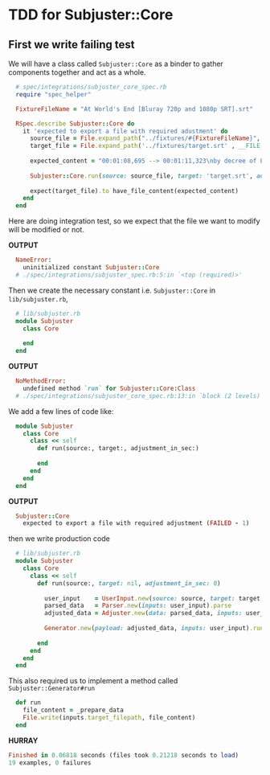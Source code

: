 # TDD for Subjuster::Core
## First we write failing test
We will have a class called `Subjuster::Core` as a binder to gather components together and 
act as a whole.

```Ruby
  # spec/integrations/subjuster_core_spec.rb
  require "spec_helper"

  FixtureFileName = "At World's End [Bluray 720p and 1080p SRT].srt"

  RSpec.describe Subjuster::Core do
    it 'expected to export a file with required adustment' do
      source_file = File.expand_path("../fixtures/#{FixtureFileName}", __FILE__)
      target_file = File.expand_path('../fixtures/target.srt' , __FILE__)
      
      expected_content = "00:01:08,695 --> 00:01:11,323\nby decree of Lord Cutler Beckett,"
      
      Subjuster::Core.run(source: source_file, target: 'target.srt', adjustment_in_sec: 2)
      
      expect(target_file).to have_file_content(expected_content)
    end
  end
```

Here are doing integration test, so we expect that the file we want to modify will be modified or not.

**OUTPUT**

```Ruby
  NameError:
    uninitialized constant Subjuster::Core
  # ./spec/integrations/subjuster_spec.rb:5:in `<top (required)>'
```

Then we create the necessary constant i.e. `Subjuster::Core` in `lib/subjuster.rb`,

```Ruby
  # lib/subjuster.rb
  module Subjuster
    class Core
      
    end
  end
```

**OUTPUT**

```Ruby
  NoMethodError:
    undefined method `run` for Subjuster::Core:Class
  # ./spec/integrations/subjuster_core_spec.rb:13:in `block (2 levels) in <top (required)>'
```

We add a few lines of code like:
```Ruby
  module Subjuster
    class Core
      class << self
        def run(source:, target:, adjustment_in_sec:)
          
        end
      end
    end
  end
```

**OUTPUT**
```Ruby
  Subjuster::Core
    expected to export a file with required adjustment (FAILED - 1)
```

then we write production code

```Ruby
  # lib/subjuster.rb
  module Subjuster
    class Core
      class << self
        def run(source:, target: nil, adjustment_in_sec: 0)
          
          user_input    = UserInput.new(source: source, target: target, adjustment_in_sec: adjustment_in_sec)
          parsed_data   = Parser.new(inputs: user_input).parse
          adjusted_data = Adjuster.new(data: parsed_data, inputs: user_input).run
          
          Generator.new(payload: adjusted_data, inputs: user_input).run
          
        end
      end
    end
  end
```

This also required us to implement a method called `Subjuster::Generator#run`

```Ruby
  def run
    file_content = _prepare_data
    File.write(inputs.target_filepath, file_content)
  end
```

**HURRAY**

```Ruby
Finished in 0.06818 seconds (files took 0.21218 seconds to load)
19 examples, 0 failures
```